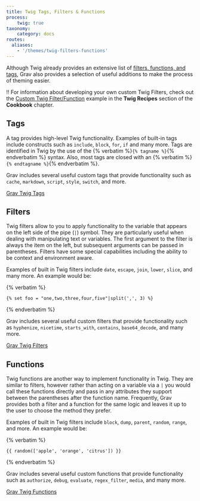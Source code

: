 ```yaml
---
title: Twig Tags, Filters & Functions
process:
    twig: true
taxonomy:
    category: docs
routes:
  aliases:
    - '/themes/twig-filters-functions'
---
```


Although Twig already provides an extensive list of [filters, functions, and tags](https://twig.symfony.com/doc/1.x/#reference), Grav also provides a selection of useful additions to make the process of theming easier.

!! For information about developing your own custom Twig Filters, check out the [Custom Twig Filter/Function](/cookbook/twig-recipes/#custom-twig-filter-function) example in the **Twig Recipes** section of the **Cookbook** chapter.

## Tags

A tag provides high-level Twig functionality.  Examples of built-in tags include constructs such as `include`, `block`, `for`, `if` and many more. Tags are identified in Twig by the use of the {% verbatim %}`{% tagname %}`{% endverbatim %} syntax.  Also, most tags are closed with an {% verbatim %}`{% endtagname %}`{% endverbatim %}.

Grav includes several useful custom tags that provide functionality such as `cache`, `markdown`, `script`, `style`, `switch`, and more.

[Grav Twig Tags <i class="fa fa-arrow-right"></i>](tags?classes=button,button-primary)

## Filters

Twig filters allow to you to apply functionality to the variable that appears on the left side of the pipe (`|`) symbol.  They are particularly useful when dealing with manipulating text or variables.  The first argument to the filter is always the item on the left, but subsequent arguments can be passed in parentheses. Filters have some special capabilities including the ability to be context and environment aware.

Examples of built in Twig filters include `date`, `escape`, `join`, `lower`, `slice`, and many more. An example would be:

{% verbatim %}
```twig
{% set foo = "one,two,three,four,five"|split(',', 3) %}
```
{% endverbatim %}

Grav includes several useful custom filters that provide functionality such as `hyphenize`, `nicetime`, `starts_with`, `contains`, `base64_decode`, and many more.

[Grav Twig Filters <i class="fa fa-arrow-right"></i>](filters?classes=button,button-primary)

## Functions

Twig functions are another way to implement functionality in Twig. They are similar to filters, however rather than acting on a variable via a `|` you would call these functions directly and pass in any attributes they support between the parentheses after the function name.  Frequently, Grav provides both a filter and a function for the same logic and leaves it up to the user to choose the method they prefer.

Examples of built in Twig filters include `block`, `dump`, `parent`, `random`, `range`, and more. An example would be:

{% verbatim %}
```twig
{{ random(['apple', 'orange', 'citrus']) }}
```
{% endverbatim %}

Grav includes several useful custom functions that provide functionality such as `authorize`, `debug`, `evaluate`, `regex_filter`, `media`, and many more.

[Grav Twig Functions <i class="fa fa-arrow-right"></i>](functions?classes=button,button-primary)




